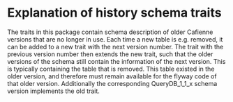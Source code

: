 # Explanation of history schema traits

The traits in this package contain schema description of older Cafienne versions that are no longer in use.
Each time a new table is e.g. removed, it can be added to a new trait with the next version number.
The trait with the previous version number then extends the new trait, such that the older versions of the schema
still contain the information of the next version. This is typically containing the table that is removed. This
table existed in the older version, and therefore must remain available for the flyway code of that older version.
Additionally the corresponding QueryDB_1_1_x schema version implements the old trait.